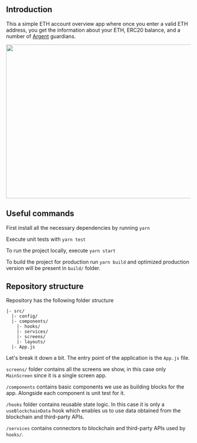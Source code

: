 ## Introduction

This a simple ETH account overview app where once you enter a valid ETH address, you get the information about your ETH, ERC20 balance, and a number of [Argent](https://www.argent.xyz/) guardians.

<p align="center">
  <img src="https://imgur.com/gC3jYcq.png" width="700" height="420" / >
</p>


## Useful commands

First install all the necessary dependencies by running `yarn`

Execute unit tests with `yarn test`

To run the project locally, execute `yarn start`

To build the project for production run `yarn build` and optimized production version will be present in `build/` folder.

## Repository structure

Repository has the following folder structure

```
|- src/
  |- config/
  |- components/
    |- hooks/
    |- services/
    |- screens/
    |- layouts/
  |- App.js
```

Let's break it down a bit. The entry point of the application is the `App.js` file.

`screens/` folder contains all the screens we show, in this case only `MainScreen` since it is a single screen app.

`/components` contains basic components we use as building blocks for the app. Alongside each component is unit test for it.

`/hooks` folder contains reusable state logic. In this case it is only a `useBlockchainData` hook which enables us to use data obtained from the blockchain and third-party APIs.

`/services` contains connectors to blockchain and third-party APIs used by `hooks/`.